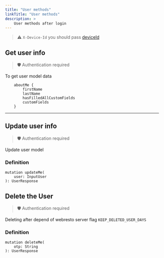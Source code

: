 ```yaml
---
title: "User methods"
linkTitle: "User methods"
description: >
    User methods after login
---
```


> ⚠️ `X-Device-Id` you should pass  [deviceId](./device-id.md)

## Get user info

> 🛡 Authentication required 

To get user model data

```gql
    aboutMe {
        firstName
        lastName
        hasFilledAllCustomFields
        customFields
    }
```

---


## Update user info

> 🛡 Authentication required 

Update user model

### Definition

```gql
mutation updateMe(
    user: InputUser
): UserResponse
```

## Delete the User

> 🛡 Authentication required 

Deleting after depend of webresto server flag `KEEP_DELETED_USER_DAYS`

### Definition

```gql
mutation deleteMe(
    otp: String
): UserResponse
```